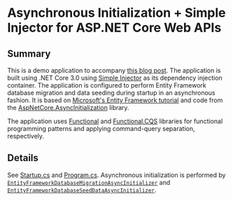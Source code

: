 # Asynchronous Initialization + Simple Injector for ASP.NET Core Web APIs

## Summary

This is a demo application to accompany [this blog post](https://creativeknowledgepool.wordpress.com/?p=1743).  The application is built using .NET Core 3.0 using [Simple Injector](https://github.com/simpleinjector/SimpleInjector) as its dependency injection container.  The application is configured to perform Entity Framework database migration and data seeding during startup in an asynchronous fashion.  It is based on [Microsoft's Entity Framework tutorial](https://docs.microsoft.com/en-us/aspnet/mvc/overview/getting-started/getting-started-with-ef-using-mvc/creating-an-entity-framework-data-model-for-an-asp-net-mvc-application) and code from the [AspNetCore.AsyncInitialization](https://github.com/thomaslevesque/AspNetCore.AsyncInitialization) library.

The application uses [Functional](https://github.com/JohannesMoersch/Functional) and [Functional.CQS](https://github.com/RyanMarcotte/Functional.CQS) libraries for functional programming patterns and applying command-query separation, respectively.

## Details

See [Startup.cs](src\AsyncInitializationWithSimpleInjectorDemo\Startup.cs) and [Program.cs](src\AsyncInitializationWithSimpleInjectorDemo\Program.cs).  Asynchronous initialization is performed by [`EntityFrameworkDatabaseMigrationAsyncInitializer`](src\AsyncInitializationWithSimpleInjectorDemo\Initialization\Steps\EntityFrameworkDatabaseMigrationAsyncInitializer.cs) and [`EntityFrameworkDatabaseSeedDataAsyncInitializer`](src\AsyncInitializationWithSimpleInjectorDemo\Initialization\Steps\EntityFrameworkDatabaseSeedDataAsyncInitializer.cs).

